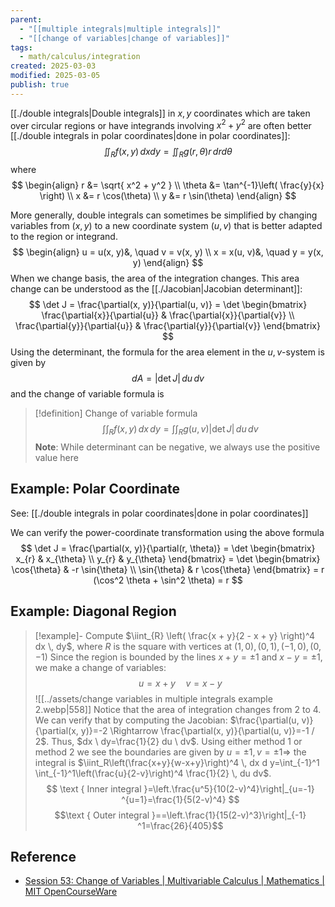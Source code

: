 ```yaml
---
parent:
  - "[[multiple integrals|multiple integrals]]"
  - "[[change of variables|change of variables]]"
tags:
  - math/calculus/integration
created: 2025-03-03
modified: 2025-03-05
publish: true
---
```

[[./double integrals|Double integrals]] in $x, y$ coordinates which are taken over circular regions or have integrands involving $x^2 + y^2$ are often better [[./double integrals in polar coordinates|done in polar coordinates]]:
$$
\iint_{R} f(x, y) \, dx dy = \iint_{R} g(r, \theta) r \,  dr d\theta 
$$
where
$$
\begin{align}
r &= \sqrt{ x^2 + y^2 } \\
\theta &= \tan^{-1}\left( \frac{y}{x} \right) \\
x &= r \cos(\theta) \\
y &= r \sin(\theta)
\end{align}
$$

More generally, double integrals can sometimes be simplified by changing variables from $(x, y)$ to a new coordinate system $(u, v)$ that is better adapted to the region or integrand.
$$
\begin{align}
u = u(x, y)&, \quad v = v(x, y) \\
x = x(u, v)&, \quad y = y(x, y)
\end{align}
$$
When we change basis, the area of the integration changes. This area change can be understood as the [[./Jacobian|Jacobian determinant]]:
$$
\det J = \frac{\partial(x, y)}{\partial(u, v)} = \det \begin{bmatrix}
\frac{\partial{x}}{\partial{u}} & \frac{\partial{x}}{\partial{v}} \\
\frac{\partial{y}}{\partial{u}} & \frac{\partial{y}}{\partial{v}}
\end{bmatrix}
$$
Using the determinant, the formula for the area element in the $u, v$-system is given by
$$
dA = \left|\det J \right| \, du \, dv
$$
and the change of variable formula is

> [!definition] Change of variable formula
> $$
> \int \int_{R} f(x, y)  \, dx  \, dy = \int \int_{R} g(u, v) |\det J| \, du  \, dv 
> $$
> **Note**: While determinant can be negative, we always use the positive value here

## Example: Polar Coordinate
See: [[./double integrals in polar coordinates|done in polar coordinates]]

We can verify the power-coordinate transformation using the above formula
$$
\det J = \frac{\partial(x, y)}{\partial(r, \theta)} = \det \begin{bmatrix}
x_{r} & x_{\theta} \\
y_{r} & y_{\theta}
\end{bmatrix} = \det \begin{bmatrix}
\cos{\theta} & -r \sin{\theta} \\
\sin{\theta} & r \cos{\theta}
\end{bmatrix} =
r (\cos^2 \theta + \sin^2 \theta) = r
$$

## Example: Diagonal Region
> [!example]- Compute $\iint_{R} \left( \frac{x + y}{2 - x + y} \right)^4 dx \, dy$, where $R$ is the square with vertices at $(1, 0), (0, 1), (-1, 0), (0, -1)$
> Since the region is bounded by the lines $x + y = \pm 1$ and $x - y = \pm 1$, we make a change of variables:
> $$
> u = x + y \quad v = x - y
> $$
> ![[../assets/change variables in multiple integrals example 2.webp|558]]
> Notice that the area of integration changes from 2 to 4. We can verify that by computing the Jacobian: $\frac{\partial(u, v)}{\partial(x, y)}=-2 \Rightarrow \frac{\partial(x, y)}{\partial(u, v)}=-1 / 2$.
> Thus, $dx \ dy=\frac{1}{2} du \ dv$.
> Using either method 1 or method 2 we see the boundaries are given by $u= \pm 1, v= \pm 1 \Rightarrow$ the integral is $\iint_R\left(\frac{x+y}{w-x+y}\right)^4 \, dx d y=\int_{-1}^1 \int_{-1}^1\left(\frac{u}{2-v}\right)^4 \frac{1}{2} \, du dv$.
> $$
> \text { Inner integral }=\left.\frac{u^5}{10(2-v)^4}\right|_{u=-1} ^{u=1}=\frac{1}{5(2-v)^4} 
> $$
> $$\text { Outer integral }==\left.\frac{1}{15(2-v)^3}\right|_{-1} ^1=\frac{26}{405}$$

## Reference
- [Session 53: Change of Variables | Multivariable Calculus | Mathematics | MIT OpenCourseWare](https://ocw.mit.edu/courses/18-02sc-multivariable-calculus-fall-2010/pages/3.-double-integrals-and-line-integrals-in-the-plane/part-a-double-integrals/session-53-change-of-variables/)